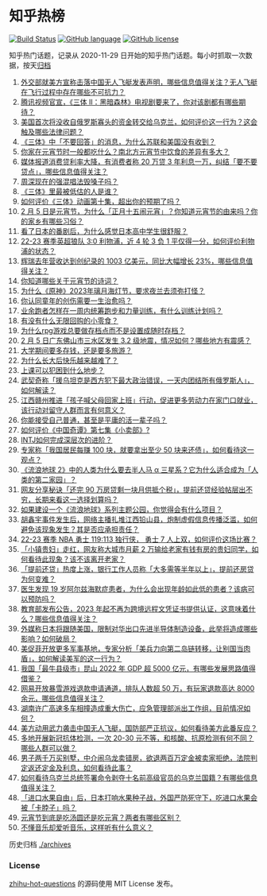 # 知乎热榜
[![Build Status](https://github.com/ToWeLong/zhihu-hot-questions/workflows/CI/badge.svg)](https://github.com/ToWeLong/zhihu-hot-questions/actions)
[![GitHub language](https://img.shields.io/badge/language-golang-orange.svg)](https://golang.org/)
[![GitHub license](https://img.shields.io/github/license/ToWeLong/zhihu-hot-questions)](https://github.com/ToWeLong/zhihu-hot-questions/blob/main/LICENSE)

知乎热门话题，记录从 2020-11-29 日开始的知乎热门话题。每小时抓取一次数据，按天[归档](./archives)

<!-- BEGIN -->

1. [外交部就美方宣称击落中国无人飞艇发表声明，哪些信息值得关注？无人飞艇在飞行过程中存在哪些不可抗力？](https://www.zhihu.com/question/582194005)
1. [腾讯视频官宣，《三体 II：黑暗森林》电视剧要来了，你对该剧都有哪些期待？](https://www.zhihu.com/question/582119031)
1. [美国首次将没收自俄罗斯寡头的资金转交给乌克兰，如何评价这一行为？这会触及哪些法律问题？](https://www.zhihu.com/question/582104755)
1. [《三体》中「不要回答」的消息，为什么苏联和美国没有收到？](https://www.zhihu.com/question/581615538)
1. [你家在元宵节时一般都吃什么？南北方元宵节中饮食的差异有多大？](https://www.zhihu.com/question/582132918)
1. [媒体报道消费贷利率大降，有消费者称 20 万贷 3 年利息一万，纠结「要不要贷点」，哪些信息值得关注？](https://www.zhihu.com/question/581883270)
1. [周深现在的强混唱法毁嗓子吗？](https://www.zhihu.com/question/581509060)
1. [《三体》里最被低估的人是谁？](https://www.zhihu.com/question/475623300)
1. [如何评价《三体》动画第十集，超出你的预期了吗？](https://www.zhihu.com/question/577294159)
1. [2 月 5 日是元宵节，为什么「正月十五闹元宵」？你知道元宵节的由来吗？你的家乡有哪些习俗？](https://www.zhihu.com/question/582109374)
1. [看了日本的番剧后，为什么感觉日本高中学生很舒服？](https://www.zhihu.com/question/578111909)
1. [22-23 赛季英超狼队 3:0 利物浦，近 4 轮 3 负 1 平仅得一分，如何评价利物浦的状态？](https://www.zhihu.com/question/582161893)
1. [辉瑞去年营收达到创纪录的 1003 亿美元，同比大幅增长 23%，哪些信息值得关注？](https://www.zhihu.com/question/581662636)
1. [你知道哪些关于元宵节的诗词？](https://www.zhihu.com/question/581951114)
1. [为什么《原神》2023年璃月海灯节，要求夜兰去须弥打怪？](https://www.zhihu.com/question/580188590)
1. [你认同童年的创伤需要一生治愈吗？](https://www.zhihu.com/question/578328581)
1. [业余跑者怎样在一周内统筹跑步和力量训练，有什么训练计划吗？](https://www.zhihu.com/question/581141244)
1. [有没有什么无限回购的小零食？](https://www.zhihu.com/question/580588423)
1. [为什么rpg游戏总要做存档点而不是设置成随时存档？](https://www.zhihu.com/question/579076993)
1. [2 月 5 日广东佛山市三水区发生 3.2 级地震，情况如何？哪些地方有震感？](https://www.zhihu.com/question/582258624)
1. [大学期间要多存钱，还是要多旅游？](https://www.zhihu.com/question/581514838)
1. [为什么长大后快乐越来越难了？](https://www.zhihu.com/question/580121304)
1. [上课可以犯困到什么地步？](https://www.zhihu.com/question/582173115)
1. [武契奇称「援乌坦克是西方犯下最大政治错误，一天内团结所有俄罗斯人」，如何解读？](https://www.zhihu.com/question/582099110)
1. [江西赣州推进「孩子喊父母回家上班」行动，促进更多劳动力在家门口就业，该行动对留守人群而言有何意义？](https://www.zhihu.com/question/581700076)
1. [你能接受自己普通，甚至是平庸的活一辈子吗？](https://www.zhihu.com/question/442092262)
1. [如何评价《中国奇谭》第七集《小卖部》?](https://www.zhihu.com/question/579004969)
1. [INTJ如何完成深层次的进阶？](https://www.zhihu.com/question/307265153)
1. [专家称「我国居民每赚 100 块，就要拿出至少 50 块来还债」，如何看待这一观点？](https://www.zhihu.com/question/582125324)
1. [《流浪地球 2》中的人类为什么要去半人马 α 三星系？它为什么适合成为「人类的第二家园」？](https://www.zhihu.com/question/580981679)
1. [网友分享秘诀「还完 90 万房贷剩一块月供抵个税」，提前还贷经验帖层出不穷，长期来看这一选择划算吗？](https://www.zhihu.com/question/582008385)
1. [如果建设一个《流浪地球》系列主题公园，你觉得会有什么项目？](https://www.zhihu.com/question/581636297)
1. [胡鑫宇事件发生后，网络主播扎堆江西铅山县，炮制虚假信息传播泛滥，如何避免该现象发生？其是否应承担责任？](https://www.zhihu.com/question/582233424)
1. [22-23 赛季 NBA 勇士 119:113 独行侠， 勇士 7 人上双，如何评价这场比赛？](https://www.zhihu.com/question/582206775)
1. [「小镇贵妇」走红，网友称大城市月薪 2 万输给老家有钱有房的贵妇同学，如何看待此现象？该不该离开老家？](https://www.zhihu.com/question/581948255)
1. [「提前还贷」热度上涨，银行工作人员称「大多需等半年以上」，提前还房贷为何变难？](https://www.zhihu.com/question/582109829)
1. [医生发现 19 岁阿尔兹海默症患者，为什么会出现年龄如此低的患者？该病可以预防吗？](https://www.zhihu.com/question/582185337)
1. [教育部发布公告，2023 年起不再为跨境远程文凭证书提供认证，这意味着什么？哪些信息值得关注？](https://www.zhihu.com/question/581126482)
1. [外媒称日本将跟随美国，限制对华出口先进半导体制造设备，此举将造成哪些影响？如何破局？](https://www.zhihu.com/question/582127536)
1. [美促菲开放更多军事基地，专家分析「美兵力向第二岛链转移，让别国当肉盾」，如何解读美军的这一行为？](https://www.zhihu.com/question/581738395)
1. [我国「最牛县级市」昆山 2022 年 GDP 超 5000 亿元，有哪些发展思路值得借鉴？](https://www.zhihu.com/question/581145254)
1. [网易开放暴雪游戏退款申请通道，排队人数超 50 万，有玩家退款高达 8000 余元，哪些信息值得关注？](https://www.zhihu.com/question/581718017)
1. [湖南许广高速多车相撞造成重大伤亡，应急管理部派出工作组，目前情况如何？](https://www.zhihu.com/question/582281523)
1. [美方动用武力袭击中国无人飞艇，国防部严正抗议，如何看待美方此番反应？](https://www.zhihu.com/question/582286815)
1. [多地开展新冠抗体检测，一次 20-30 元不等，和核酸、抗原检测有何不同？哪些人群可以做？](https://www.zhihu.com/question/582231408)
1. [男子两千万买别墅，中介闹乌龙卖错房，欲退两百万定金被卖家拒绝，法院判定返还定金及利息，如何看待此事？](https://www.zhihu.com/question/582087448)
1. [如何看待乌克兰总统签署命令剥夺十名前高级官员的乌克兰国籍？有哪些信息值得关注？](https://www.zhihu.com/question/582231283)
1. [「进口水果自由」后，日本打响水果种子战，外国严防死守下，吃进口水果会被「卡脖子」吗？](https://www.zhihu.com/question/581704705)
1. [元宵节到底是吃汤圆还是吃元宵？两者有哪些区别？](https://www.zhihu.com/question/582193687)
1. [不懂音乐却爱听音乐，这样听有什么意义？](https://www.zhihu.com/question/580047041)

<!-- END -->

历史归档 [./archives](./archives)


### License
[zhihu-hot-questions](https://github.com/towelong/zhihu-hot-questions) 的源码使用 MIT License 发布。